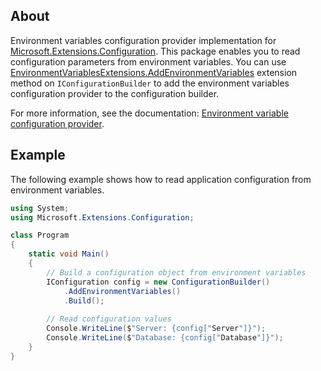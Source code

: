 ## About

Environment variables configuration provider implementation for [Microsoft.Extensions.Configuration](https://www.nuget.org/packages/Microsoft.Extensions.Configuration/). This package enables you to read configuration parameters from environment variables. You can use [EnvironmentVariablesExtensions.AddEnvironmentVariables](https://learn.microsoft.com/dotnet/api/microsoft.extensions.configuration.environmentvariablesextensions.addenvironmentvariables) extension method on `IConfigurationBuilder` to add the environment variables configuration provider to the configuration builder.

For more information, see the documentation: [Environment variable configuration provider](https://learn.microsoft.com/dotnet/core/extensions/configuration-providers#environment-variable-configuration-provider).

## Example
The following example shows how to read application configuration from environment variables.

```cs
using System;
using Microsoft.Extensions.Configuration;

class Program
{
    static void Main()
    {
        // Build a configuration object from environment variables
        IConfiguration config = new ConfigurationBuilder()
            .AddEnvironmentVariables()
            .Build();
        
        // Read configuration values
        Console.WriteLine($"Server: {config["Server"]}");
        Console.WriteLine($"Database: {config["Database"]}");
    }
}
```
